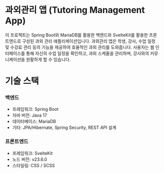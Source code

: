 # 과외관리 앱 (Tutoring Management App)
이 프로젝트는 Spring Boot와 MariaDB를 활용한 백엔드와 SvelteKit를 활용한 프론트엔드로 구성된 과외 관리 애플리케이션입니다.
과외관리 앱은 학생, 강사, 수업 일정 및 수강료 관리 등의 기능을 제공하여 효율적인 과외 관리를 도와줍니다. 사용자는 웹 인터페이스를 통해 자신의 수업 일정을 확인하고, 과외 스케줄을 관리하며, 강사와의 커뮤니케이션을 원활하게 할 수 있습니다.

# 기술 스택

### 백엔드
* 프레임워크: Spring Boot
* 자바 버전: Java 17
* 데이터베이스: MariaDB
* 기타: JPA/Hibernate, Spring Security, REST API 설계
 
### 프론트엔드
* 프레임워크: SvelteKit
* 노드 버전: v23.6.0
* 스타일링: CSS / SCSS
